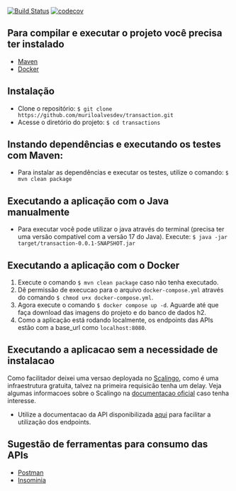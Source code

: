 [![Build Status](https://app.travis-ci.com/muriloalvesdev/transaction.svg?branch=main)](https://app.travis-ci.com/muriloalvesdev/transaction)
[![codecov](https://codecov.io/gh/muriloalvesdev/transaction/branch/main/graph/badge.svg?token=HNYBKIWJ30)](https://codecov.io/gh/muriloalvesdev/transaction)

Para compilar e executar o projeto você precisa ter instalado
-
 - [Maven](https://maven.apache.org/)
 - [Docker](https://docs.docker.com/get-docker/)

Instalação
-
- Clone o repositório: `$ git clone https://github.com/muriloalvesdev/transaction.git`
- Acesse o diretório do projeto: `$ cd transactions`

Instando dependências e executando os testes com Maven:
-
- Para instalar as dependências e executar os testes, utilize o comando: `$ mvn clean package`

Executando a aplicação com o Java manualmente
-
- Para executar você pode utilizar o java através do terminal (precisa ter uma versão compatível com a versão 17 do Java). Execute: `$ java -jar target/transaction-0.0.1-SNAPSHOT.jar `

Executando a aplicação com o Docker
-
1. Execute o comando `$ mvn clean package` caso não tenha executado.
2. Dê permissão de execucao para o arquivo `docker-compose.yml` através do comando `$ chmod u+x docker-compose.yml`.
3. Agora execute o comando `$ docker compose up -d`. Aguarde até que faça download das imagens do projeto e do banco de dados h2.
4. Como a aplicação está rodando localmente, os endpoints das APIs estão com a base_url como `localhost:8080`.

Executando a aplicacao sem a necessidade de instalacao
-
Como facilitador deixei uma versao deployada no [Scalingo](https://scalingo.com/), como é uma infraestrutura gratuita, talvez na primeira requisicão tenha um delay.
Veja algumas informacoes sobre o Scalingo na [documentacao oficial](https://doc.scalingo.com/) caso tenha interesse.

- Utilize a documentacao da API disponibilizada [aqui](https://app.swaggerhub.com/apis/muriloalvesdev/transaction-documentation/1.0.0) para facilitar a utilização dos endpoints.

Sugestão de ferramentas para consumo das APIs
-
- [Postman](https://www.postman.com/)
- [Insominia](https://insomnia.rest/)